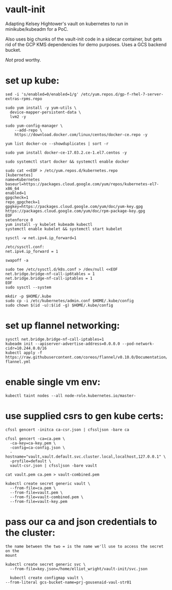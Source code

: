 # vault-init

Adapting Kelsey Hightower's vault on kubernetes to run in minikube/kubeadm for a PoC.

Also uses big chunks of the vault-init code in a sidecar container, but gets 
rid of the GCP KMS dependencies for demo purposes. Uses a GCS backend bucket.

_Not_ prod worthy.


# set up kube:

```
sed -i 's/enabled=0/enabled=1/g' /etc/yum.repos.d/gp-f-rhel-7-server-extras-rpms.repo

sudo yum install -y yum-utils \
  device-mapper-persistent-data \
  lvm2 -y

sudo yum-config-manager \
    --add-repo \
    https://download.docker.com/linux/centos/docker-ce.repo -y

yum list docker-ce --showduplicates | sort -r

sudo yum install docker-ce-17.03.2.ce-1.el7.centos -y

sudo systemctl start docker && systemctl enable docker

sudo cat <<EOF > /etc/yum.repos.d/kubernetes.repo
[kubernetes]
name=Kubernetes
baseurl=https://packages.cloud.google.com/yum/repos/kubernetes-el7-x86_64
enabled=1
gpgcheck=1
repo_gpgcheck=1
gpgkey=https://packages.cloud.google.com/yum/doc/yum-key.gpg https://packages.cloud.google.com/yum/doc/rpm-package-key.gpg
EOF
setenforce 0
yum install -y kubelet kubeadm kubectl
systemctl enable kubelet && systemctl start kubelet

sysctl -w net.ipv4.ip_forward=1

/etc/sysctl.conf:
net.ipv4.ip_forward = 1

swapoff -a

sudo tee /etc/sysctl.d/k8s.conf > /dev/null <<EOF
net.bridge.bridge-nf-call-ip6tables = 1
net.bridge.bridge-nf-call-iptables = 1
EOF
sudo sysctl --system

mkdir -p $HOME/.kube
sudo cp -i /etc/kubernetes/admin.conf $HOME/.kube/config
sudo chown $(id -u):$(id -g) $HOME/.kube/config
```

# set up flannel networking:
```
sysctl net.bridge.bridge-nf-call-iptables=1
kubeadm init --apiserver-advertise-address=0.0.0.0 --pod-network-cidr=10.244.0.0/16
kubectl apply -f https://raw.githubusercontent.com/coreos/flannel/v0.10.0/Documentation/kube-flannel.yml
```

# enable single vm env:
```
kubectl taint nodes --all node-role.kubernetes.io/master-
```

# use supplied csrs to gen kube certs:
```
cfssl gencert -initca ca-csr.json | cfssljson -bare ca

cfssl gencert -ca=ca.pem \
  -ca-key=ca-key.pem \
  -config=ca-config.json \
  -hostname="vault,vault.default.svc.cluster.local,localhost,127.0.0.1" \
  -profile=default \
  vault-csr.json | cfssljson -bare vault

cat vault.pem ca.pem > vault-combined.pem

kubectl create secret generic vault \
  --from-file=ca.pem \
  --from-file=vault.pem \
  --from-file=vault-combined.pem \
  --from-file=vault-key.pem
```

# pass our ca and json credentials to the cluster:

```
the name between the two = is the name we'll use to access the secret on the
mount

kubectl create secret generic svc \
  --from-file=key.json=/home/elliot_wright/vault-init/svc.json

  kubectl create configmap vault \
--from-literal gcs-bucket-name=prj-gousenaid-vaul-str01
```
